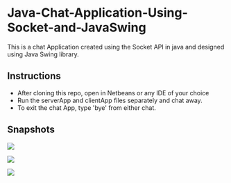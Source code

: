 # Java-Chat-Application-Using-Socket-and-JavaSwing
This is a chat Application created using the Socket API in java and designed using Java Swing library.

## Instructions
- After cloning this repo, open in Netbeans or any IDE of your choice
- Run the serverApp and clientApp files separately and chat away.
- To exit the chat App, type 'bye' from either chat.

## Snapshots

![](https://github.com/olumide1128/Java-Chat-Application-Using-Socket-and-JavaSwing/blob/main/screenshots/Screenshot%20(182).png)

![](https://github.com/olumide1128/Java-Chat-Application-Using-Socket-and-JavaSwing/blob/main/screenshots/Screenshot%20(183).png)

![](https://github.com/olumide1128/Java-Chat-Application-Using-Socket-and-JavaSwing/blob/main/screenshots/Screenshot%20(184).png)
